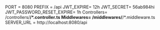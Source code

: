PORT = 8080
PREFIX = /api
JWT_EXPIRE= 12h
JWT_SECRET= 56ab984hi
JWT_PASSWORD_RESET_EXPIRE= 1h
Controllers= /controllers/**/\*.controller.ts
Middlewares= /middlewares/**/\*.middleware.ts
SERVER_URL = http://localhost:8080/api
